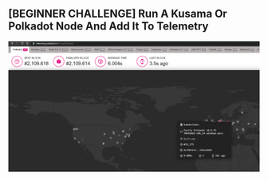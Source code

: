 ## \[BEGINNER CHALLENGE\] Run A Kusama Or Polkadot Node And Add It To Telemetry

![Alt-text](./map.png)
